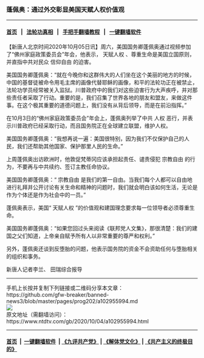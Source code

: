 ### 蓬佩奥：通过外交彰显美国天赋人权价值观
------------------------

#### [首页](https://github.com/gfw-breaker/banned-news3/blob/master/README.md) &nbsp;&nbsp;|&nbsp;&nbsp; [法轮功真相](https://github.com/begood0513/basic/blob/master/README.md)  &nbsp;&nbsp;|&nbsp;&nbsp; [手把手翻墙教程](https://github.com/gfw-breaker/guides/wiki)  &nbsp;&nbsp;|&nbsp;&nbsp; [一键翻墙软件](https://github.com/gfw-breaker/nogfw/blob/master/README.md)  



<div><div class="post_content" itemprop="articleBody">
 <p>
  【新唐人北京时间2020年10月05日讯】周六，美国国务卿蓬佩奥通过视频参加了“佛州家庭政策委员会”年会，他表示，
  <ok href="https://www.ntdtv.com/gb/天赋人权.htm">
   天赋人权
  </ok>
  、尊重生命是美国立国原则，并直指中共对民众
  <ok href="https://www.ntdtv.com/gb/信仰自由.htm">
   信仰自由
  </ok>
  的迫害。
 </p>
 <p>
  美国国务卿蓬佩奥：“就在今晚你和这群伟大的人们坐在这个美丽的地方的时候，中国的基​​督徒被命令用毛主席的画像代替耶稣的画像，和平的法轮功正在被禁止，法轮功学员经常被关入监狱。川普政府中的我们对这些迫害行为大声疾呼，并对那些责任者采取了行动。重要的是，我们召集了世界各地的朋友和盟友，来做这件事。在这个极其重要的道德问题上，我们没有从背后领导，而是在前沿指挥。”
 </p>
 <p>
  在10月3日的“佛州家庭政策委员会”年会上，蓬佩奥列举了中共
  <ok href="https://www.ntdtv.com/gb/人权.htm">
   人权
  </ok>
  恶行，并表示川普政府已经采取行动，而且国务院正在全球建立联盟，维护人权。
 </p>
 <p>
  美国国务卿蓬佩奥：“我想再说一遍：美国很特别，因为我们不仅保护自己的人民，我们还帮助其他国家、保护那里人民的生命。”
 </p>
 <p>
  上周蓬佩奥出访欧洲时，他敦促梵蒂冈应该承担起责任、谴责侵犯
  <ok href="https://www.ntdtv.com/gb/宗教自由.htm">
   宗教自由
  </ok>
  的行为，不要再与中共续约、签订主教任命协议。
 </p>
 <p>
  美国国务卿蓬佩奥：“
  <ok href="https://www.ntdtv.com/gb/宗教自由.htm">
   宗教自由
  </ok>
  是我们的第一自由。当我们每个人都可以自由地进行礼拜并公开讨论有关生命和精神的问题时，我们就会明白该如何生活，无论是作为个体还是作为社会中的一员。”
 </p>
 <p>
  蓬佩奥表示，美国“
  <ok href="https://www.ntdtv.com/gb/天赋人权.htm">
   天赋人权
  </ok>
  ”的价值观和建国理念要求每一位领导者必须尊重生命。
 </p>
 <p>
  美国国务卿蓬佩奥：“如果您回过头来阅读《联邦党人文集》，那很清楚：我们的建国之父们知道，上帝亲自赋予所有人以非常重要的尊严和权利。”
 </p>
 <p>
  另外，蓬佩奥还谈到反堕胎的问题，他表示国务院的资金不会资助任何与堕胎相关的组织和事务。
 </p>
 <p>
  新唐人记者李兰、 田瑞综合报导
 </p>
 <div class="single_ad">
 </div>
</div>
</div>
<hr/>
手机上长按并复制下列链接或二维码分享本文章：<br/>
https://github.com/gfw-breaker/banned-news3/blob/master/pages/prog202/a102955994.md <br/>
<a href='https://github.com/gfw-breaker/banned-news3/blob/master/pages/prog202/a102955994.md'><img src='https://github.com/gfw-breaker/banned-news3/blob/master/pages/prog202/a102955994.md.png'/></a> <br/>
原文地址（需翻墙访问）：https://www.ntdtv.com/gb/2020/10/04/a102955994.html


------------------------
#### [首页](https://github.com/gfw-breaker/banned-news3/blob/master/README.md) &nbsp;|&nbsp; [一键翻墙软件](https://github.com/gfw-breaker/nogfw/blob/master/README.md) &nbsp;| [《九评共产党》](https://github.com/gfw-breaker/9ping.md/blob/master/README.md#九评之一评共产党是什么) | [《解体党文化》](https://github.com/gfw-breaker/jtdwh.md/blob/master/README.md) | [《共产主义的终极目的》](https://github.com/gfw-breaker/gczydzjmd.md/blob/master/README.md)


<img src='http://gfw-breaker.win/banned-news3/pages/prog202/a102955994.md' width='0px' height='0px'/>